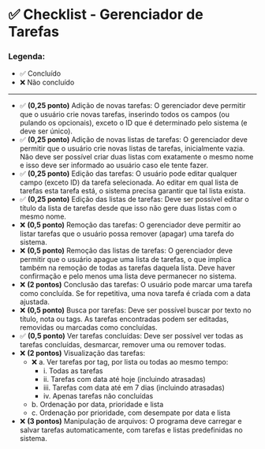 # ✅ Checklist - Gerenciador de Tarefas

### Legenda:
- ✅ Concluído  
- ❌ Não concluído

---

- ✅ **(0,25 ponto)** Adição de novas tarefas: O gerenciador deve permitir que o usuário crie novas tarefas, inserindo todos os campos (ou pulando os opcionais), exceto o ID que é determinado pelo sistema (e deve ser único).
- ✅ **(0,25 ponto)** Adição de novas listas de tarefas: O gerenciador deve permitir que o usuário crie novas listas de tarefas, inicialmente vazia. Não deve ser possível criar duas listas com exatamente o mesmo nome e isso deve ser informado ao usuário caso ele tente fazer.
- ✅ **(0,25 ponto)** Edição das tarefas: O usuário pode editar qualquer campo (exceto ID) da tarefa selecionada. Ao editar em qual lista de tarefas esta tarefa está, o sistema precisa garantir que tal lista exista.
- ✅ **(0,25 ponto)** Edição das listas de tarefas: Deve ser possível editar o título da lista de tarefas desde que isso não gere duas listas com o mesmo nome.
- ❌ **(0,5 ponto)** Remoção das tarefas: O gerenciador deve permitir ao listar tarefas que o usuário possa remover (apagar) uma tarefa do sistema.
- ❌ **(0,5 ponto)** Remoção das listas de tarefas: O gerenciador deve permitir que o usuário apague uma lista de tarefas, o que implica também na remoção de todas as tarefas daquela lista. Deve haver confirmação e pelo menos uma lista deve permanecer no sistema.
- ❌ **(2 pontos)** Conclusão das tarefas: O usuário pode marcar uma tarefa como concluída. Se for repetitiva, uma nova tarefa é criada com a data ajustada.
- ❌ **(0,5 ponto)** Busca por tarefas: Deve ser possível buscar por texto no título, nota ou tags. As tarefas encontradas podem ser editadas, removidas ou marcadas como concluídas.
- ✅ **(0,5 ponto)** Ver tarefas concluídas: Deve ser possível ver todas as tarefas concluídas, desmarcar, remover uma ou remover todas.
- ❌ **(2 pontos)** Visualização das tarefas:
  - ❌ a. Ver tarefas por tag, por lista ou todas ao mesmo tempo:
    -  i. Todas as tarefas
    -  ii. Tarefas com data até hoje (incluindo atrasadas)
    -  iii. Tarefas com data até em 7 dias (incluindo atrasadas)
    -  iv. Apenas tarefas não concluídas
  -  b. Ordenação por data, prioridade e lista
  -  c. Ordenação por prioridade, com desempate por data e lista
- ❌ **(3 pontos)** Manipulação de arquivos: O programa deve carregar e salvar tarefas automaticamente, com tarefas e listas predefinidas no sistema.
